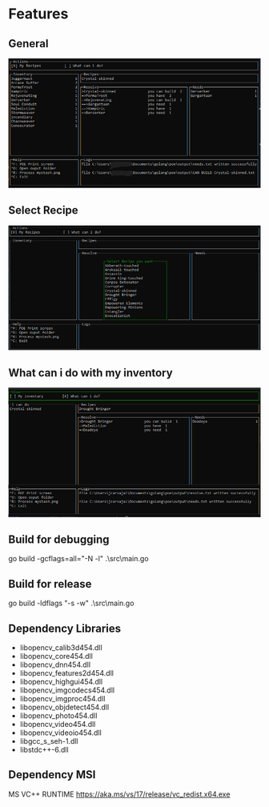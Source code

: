 # Features

## General
![TromArchemesis](./doc/poearchenemesis.png)

## Select Recipe
![TromArchemesis](./doc/selectrecipe.png)

## What can i do with my inventory
![TromArchemesis](./doc/whatcanido.png)

## Build for debugging
go build -gcflags=all="-N -l" .\src\main.go


## Build for release
go build -ldflags "-s -w" .\src\main.go

## Dependency Libraries
* libopencv_calib3d454.dll
* libopencv_core454.dll
* libopencv_dnn454.dll
* libopencv_features2d454.dll
* libopencv_highgui454.dll
* libopencv_imgcodecs454.dll
* libopencv_imgproc454.dll
* libopencv_objdetect454.dll
* libopencv_photo454.dll
* libopencv_video454.dll
* libopencv_videoio454.dll
* libgcc_s_seh-1.dll
* libstdc++-6.dll

## Dependency MSI
MS VC++ RUNTIME
https://aka.ms/vs/17/release/vc_redist.x64.exe